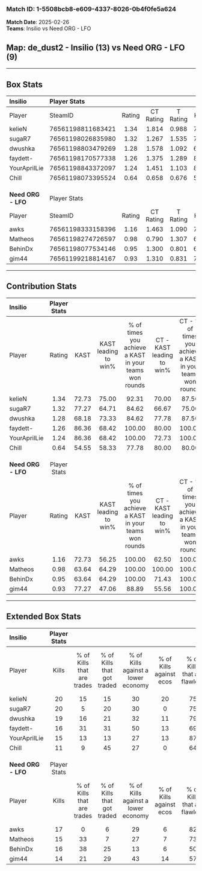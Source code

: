 ### Match ID: 1-5508bcb8-e609-4337-8026-0b4f0fe5a624  
**Match Date**: 2025-02-26  
**Teams**: Insilio vs Need ORG - LFO  

## **Map**: de_dust2 - Insilio (13) vs Need ORG - LFO (9)  
---  

## Box Stats  

| **Insilio**        | Player Stats      |        |           |          |       |       |       |         |        |      |     |
| :- | :- | :-: | :-: | :-: | :-: | :-: | :-: | :-: | :-: | :-: | :-: |
| Player             | SteamID           | Rating | CT Rating | T Rating | KAST  |  ADR  | Kills | Assists | Deaths | K/D  | HS% |
| kelieN             | 76561198811683421 |  1.34  |   1.814   |  0.988   | 72.73 | 99.3  |  20   |    7    |   16   | 1.25 | 60  |
| sugaR7             | 76561198026835980 |  1.32  |   1.267   |  1.535   | 77.27 | 81.1  |  20   |    2    |   15   | 1.33 | 65  |
| dwushka            | 76561198803479269 |  1.28  |   1.578   |  1.092   | 68.18 | 100.6 |  19   |    4    |   15   | 1.27 | 78  |
| faydett-           | 76561198170577338 |  1.26  |   1.375   |  1.289   | 86.36 | 70.4  |  16   |    7    |   13   | 1.23 | 68  |
| YourAprilLie       | 76561198843372097 |  1.24  |   1.451   |  1.103   | 86.36 | 80.3  |  15   |   10    |   14   | 1.07 | 60  |
| Chill              | 76561198073395524 |  0.64  |   0.658   |  0.676   | 54.55 | 66.7  |  11   |    5    |   20   | 0.55 | 72  |
|                    |                   |        |           |          |       |       |       |         |        |      |     |
|                    |                   |        |           |          |       |       |       |         |        |      |     |
|                    |                   |        |           |          |       |       |       |         |        |      |     |
| **Need ORG - LFO** | Player Stats      |        |           |          |       |       |       |         |        |      |     |
| Player             | SteamID           | Rating | CT Rating | T Rating | KAST  |  ADR  | Kills | Assists | Deaths | K/D  | HS% |
| awks               | 76561198333158396 |  1.16  |   1.463   |  1.090   | 72.73 | 83.6  |  17   |    5    |   16   | 1.06 | 35  |
| Matheos            | 76561198274726597 |  0.98  |   0.790   |  1.307   | 63.64 | 71.7  |  15   |    4    |   16   | 0.94 | 73  |
| BehinDx            | 76561198077534146 |  0.95  |   1.300   |  0.801   | 63.64 | 70.1  |  16   |    2    |   18   | 0.89 | 68  |
| gim44              | 76561199218814167 |  0.93  |   1.310   |  0.831   | 77.27 | 68.2  |  14   |    4    |   20   | 0.70 | 57  |
---  

## Contribution Stats  

| **Insilio**        | Player Stats |       |                      |                                                        |                           |                                                             |                          |                                                            |
| :- | :-: | :-: | :-: | :-: | :-: | :-: | :-: | :-: |
| Player             |    Rating    | KAST  | KAST leading to win% | % of times you achieve a KAST in your teams won rounds | CT - KAST leading to win% | CT - % of times you achieve a KAST in your teams won rounds | T - KAST leading to win% | T - % of times you achieve a KAST in your teams won rounds |
| kelieN             |     1.34     | 72.73 |        75.00         |                         92.31                          |           70.00           |                            87.50                            |          83.33           |                           100.00                           |
| sugaR7             |     1.32     | 77.27 |        64.71         |                         84.62                          |           66.67           |                            75.00                            |          62.50           |                           100.00                           |
| dwushka            |     1.28     | 68.18 |        73.33         |                         84.62                          |           77.78           |                            87.50                            |          66.67           |                           80.00                            |
| faydett-           |     1.26     | 86.36 |        68.42         |                         100.00                         |           80.00           |                           100.00                            |          55.56           |                           100.00                           |
| YourAprilLie       |     1.24     | 86.36 |        68.42         |                         100.00                         |           72.73           |                           100.00                            |          62.50           |                           100.00                           |
| Chill              |     0.64     | 54.55 |        58.33         |                         77.78                          |           80.00           |                            80.00                            |          42.86           |                           75.00                            |
|                    |              |       |                      |                                                        |                           |                                                             |                          |                                                            |
|                    |              |       |                      |                                                        |                           |                                                             |                          |                                                            |
|                    |              |       |                      |                                                        |                           |                                                             |                          |                                                            |
| **Need ORG - LFO** | Player Stats |       |                      |                                                        |                           |                                                             |                          |                                                            |
| Player             |    Rating    | KAST  | KAST leading to win% | % of times you achieve a KAST in your teams won rounds | CT - KAST leading to win% | CT - % of times you achieve a KAST in your teams won rounds | T - KAST leading to win% | T - % of times you achieve a KAST in your teams won rounds |
| awks               |     1.16     | 72.73 |        56.25         |                         100.00                         |           62.50           |                           100.00                            |          50.00           |                           100.00                           |
| Matheos            |     0.98     | 63.64 |        64.29         |                         100.00                         |          100.00           |                           100.00                            |          44.44           |                           100.00                           |
| BehinDx            |     0.95     | 63.64 |        64.29         |                         100.00                         |           71.43           |                           100.00                            |          57.14           |                           100.00                           |
| gim44              |     0.93     | 77.27 |        47.06         |                         88.89                          |           55.56           |                           100.00                            |          37.50           |                           75.00                            |
---  

## Extended Box Stats  

| **Insilio**        | Player Stats |                            |                            |                                    |                         |                              |                                 |        |                             |                                     |                          |                               |                            |
| :- | :-: | :-: | :-: | :-: | :-: | :-: | :-: | :-: | :-: | :-: | :-: | :-: | :-: |
| Player             |    Kills     | % of Kills that are trades | % of Kills that got traded | % of Kills against a lower economy | % of Kills against ecos | % of Kills that are flawless | % of Kills that are close duels | Deaths | % of Deaths that get traded | % of Deaths against a lower economy | % of Deaths against ecos | % of Deaths that are flawless | % of Deaths that are close |
| kelieN             |      20      |             15             |             15             |                 30                 |           20            |              75              |                5                |   16   |             25              |                 25                  |            0             |              63               |             13             |
| sugaR7             |      20      |             5              |             20             |                 30                 |            0            |              75              |                0                |   15   |             20              |                 33                  |            0             |              60               |             0              |
| dwushka            |      19      |             16             |             21             |                 32                 |           11            |              79              |                5                |   15   |             20              |                 27                  |            0             |              67               |             0              |
| faydett-           |      16      |             31             |             31             |                 50                 |           13            |              69              |                0                |   13   |             23              |                 38                  |            8             |              77               |             0              |
| YourAprilLie       |      15      |             13             |             13             |                 27                 |           13            |              87              |                0                |   14   |             14              |                 29                  |            0             |              64               |             0              |
| Chill              |      11      |             9              |             45             |                 27                 |            0            |              64              |               18                |   20   |             10              |                 30                  |            5             |              70               |             0              |
|                    |              |                            |                            |                                    |                         |                              |                                 |        |                             |                                     |                          |                               |                            |
|                    |              |                            |                            |                                    |                         |                              |                                 |        |                             |                                     |                          |                               |                            |
|                    |              |                            |                            |                                    |                         |                              |                                 |        |                             |                                     |                          |                               |                            |
| **Need ORG - LFO** | Player Stats |                            |                            |                                    |                         |                              |                                 |        |                             |                                     |                          |                               |                            |
| Player             |    Kills     | % of Kills that are trades | % of Kills that got traded | % of Kills against a lower economy | % of Kills against ecos | % of Kills that are flawless | % of Kills that are close duels | Deaths | % of Deaths that get traded | % of Deaths against a lower economy | % of Deaths against ecos | % of Deaths that are flawless | % of Deaths that are close |
| awks               |      17      |             0              |             6              |                 29                 |            6            |              82              |                0                |   16   |             25              |                 25                  |            0             |              81               |             6              |
| Matheos            |      15      |             33             |             7              |                 27                 |            7            |              73              |                0                |   16   |             25              |                 25                  |            0             |              75               |             6              |
| BehinDx            |      16      |             38             |             25             |                 13                 |            6            |              50              |                0                |   18   |             17              |                 22                  |            0             |              89               |             0              |
| gim44              |      14      |             21             |             29             |                 43                 |           14            |              57              |                0                |   20   |             25              |                 20                  |            0             |              75               |             0              |
